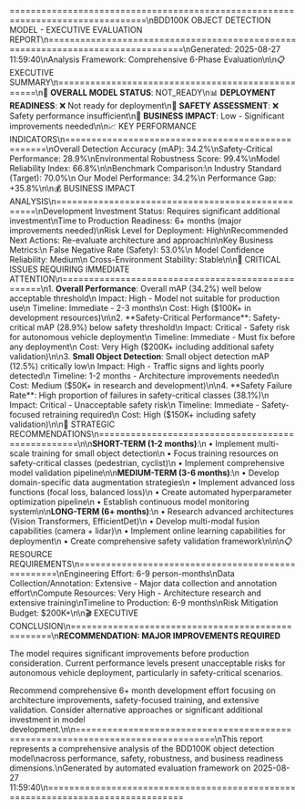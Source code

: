 ================================================================================\nBDD100K OBJECT DETECTION MODEL - EXECUTIVE EVALUATION REPORT\n================================================================================\nGenerated: 2025-08-27 11:59:40\nAnalysis Framework: Comprehensive 6-Phase Evaluation\n\n📋 EXECUTIVE SUMMARY\n==================================================\n🎯 **OVERALL MODEL STATUS**: NOT_READY\n📊 **DEPLOYMENT READINESS**: ❌ Not ready for deployment\n🚨 **SAFETY ASSESSMENT**: ❌ Safety performance insufficient\n💼 **BUSINESS IMPACT**: Low - Significant improvements needed\n\n📈 KEY PERFORMANCE INDICATORS\n==================================================\nOverall Detection Accuracy (mAP):     34.2%\nSafety-Critical Performance:         28.9%\nEnvironmental Robustness Score:      99.4%\nModel Reliability Index:             66.8%\n\nBenchmark Comparison:\n  Industry Standard (Target):        70.0%\n  Our Model Performance:              34.2%\n  Performance Gap:                    +35.8%\n\n💰 BUSINESS IMPACT ANALYSIS\n==================================================\nDevelopment Investment Status:       Requires significant additional investment\nTime to Production Readiness:       6+ months (major improvements needed)\nRisk Level for Deployment:          High\nRecommended Next Actions:           Re-evaluate architecture and approach\n\nKey Business Metrics:\n  False Negative Rate (Safety):      53.0%\n  Model Confidence Reliability:      Medium\n  Cross-Environment Stability:       Stable\n\n🚨 CRITICAL ISSUES REQUIRING IMMEDIATE ATTENTION\n==================================================\n1. **Overall Performance**: Overall mAP (34.2%) well below acceptable threshold\n   Impact: High - Model not suitable for production use\n   Timeline: Immediate - 2-3 months\n   Cost: High ($100K+ in development resources)\n\n2. **Safety-Critical Performance**: Safety-critical mAP (28.9%) below safety threshold\n   Impact: Critical - Safety risk for autonomous vehicle deployment\n   Timeline: Immediate - Must fix before any deployment\n   Cost: Very High ($200K+ including additional safety validation)\n\n3. **Small Object Detection**: Small object detection mAP (12.5%) critically low\n   Impact: High - Traffic signs and lights poorly detected\n   Timeline: 1-2 months - Architecture improvements needed\n   Cost: Medium ($50K+ in research and development)\n\n4. **Safety Failure Rate**: High proportion of failures in safety-critical classes (38.1%)\n   Impact: Critical - Unacceptable safety risk\n   Timeline: Immediate - Safety-focused retraining required\n   Cost: High ($150K+ including safety validation)\n\n🎯 STRATEGIC RECOMMENDATIONS\n==================================================\n\n**SHORT-TERM (1-2 months)**:\n  • Implement multi-scale training for small object detection\n  • Focus training resources on safety-critical classes (pedestrian, cyclist)\n  • Implement comprehensive model validation pipeline\n\n**MEDIUM-TERM (3-6 months)**:\n  • Develop domain-specific data augmentation strategies\n  • Implement advanced loss functions (focal loss, balanced loss)\n  • Create automated hyperparameter optimization pipeline\n  • Establish continuous model monitoring system\n\n**LONG-TERM (6+ months)**:\n  • Research advanced architectures (Vision Transformers, EfficientDet)\n  • Develop multi-modal fusion capabilities (camera + lidar)\n  • Implement online learning capabilities for deployment\n  • Create comprehensive safety validation framework\n\n\n📋 RESOURCE REQUIREMENTS\n==================================================\nEngineering Effort:                 6-9 person-months\nData Collection/Annotation:         Extensive - Major data collection and annotation effort\nCompute Resources:                  Very High - Architecture research and extensive training\nTimeline to Production:             6-9 months\nRisk Mitigation Budget:             $200K+\n\n🎬 EXECUTIVE CONCLUSION\n==================================================\n**RECOMMENDATION: MAJOR IMPROVEMENTS REQUIRED**

The model requires significant improvements before production consideration. Current
performance levels present unacceptable risks for autonomous vehicle deployment,
particularly in safety-critical scenarios.

Recommend comprehensive 6+ month development effort focusing on architecture improvements,
safety-focused training, and extensive validation. Consider alternative approaches or
significant additional investment in model development.\n\n================================================================================\nThis report represents a comprehensive analysis of the BDD100K object detection model\nacross performance, safety, robustness, and business readiness dimensions.\nGenerated by automated evaluation framework on 2025-08-27 11:59:40\n================================================================================